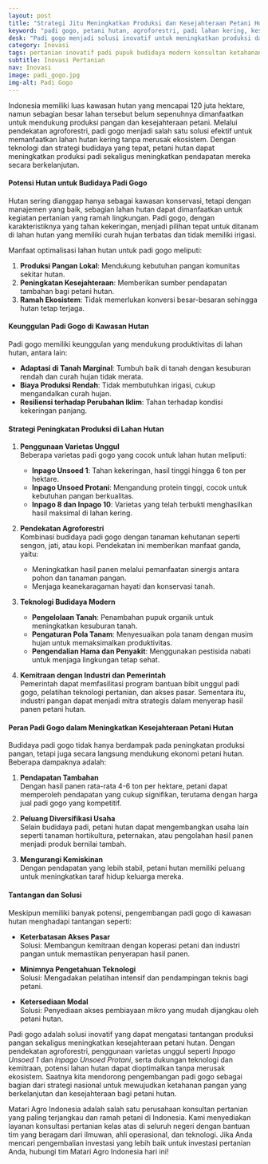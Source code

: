 ```yaml
---
layout: post
title: "Strategi Jitu Meningkatkan Produksi dan Kesejahteraan Petani Hutan dengan Padi Gogo"
keyword: "padi gogo, petani hutan, agroforestri, padi lahan kering, kesejahteraan petani, padi di hutan, budidaya padi gogo, strategi peningkatan produksi padi, optimalisasi lahan hutan, padi inpago, konsultan pertanian, pelatihan pertanian terpadu, PT Matari Agro Indonesia"
desk: "Padi gogo menjadi solusi inovatif untuk meningkatkan produksi dan kesejahteraan petani hutan melalui pemanfaatan lahan kering. Artikel ini membahas strategi budidaya padi gogo di lahan hutan dengan pendekatan agroforestri untuk mendukung ketahanan pangan dan ekonomi petani."
category: Inovasi
tags: pertanian inovatif padi pupuk budidaya modern konsultan ketahanan pangan
subtitle: Inovasi Pertanian
nav: Inovasi
image: padi_gogo.jpg
img-alt: Padi Gogo
---
```


Indonesia memiliki luas kawasan hutan yang mencapai 120 juta hektare, namun sebagian besar lahan tersebut belum sepenuhnya dimanfaatkan untuk mendukung produksi pangan dan kesejahteraan petani. Melalui pendekatan agroforestri, padi gogo menjadi salah satu solusi efektif untuk memanfaatkan lahan hutan kering tanpa merusak ekosistem. Dengan teknologi dan strategi budidaya yang tepat, petani hutan dapat meningkatkan produksi padi sekaligus meningkatkan pendapatan mereka secara berkelanjutan.  

#### **Potensi Hutan untuk Budidaya Padi Gogo**  
Hutan sering dianggap hanya sebagai kawasan konservasi, tetapi dengan manajemen yang baik, sebagian lahan hutan dapat dimanfaatkan untuk kegiatan pertanian yang ramah lingkungan. Padi gogo, dengan karakteristiknya yang tahan kekeringan, menjadi pilihan tepat untuk ditanam di lahan hutan yang memiliki curah hujan terbatas dan tidak memiliki irigasi.  

Manfaat optimalisasi lahan hutan untuk padi gogo meliputi:  
1. **Produksi Pangan Lokal**: Mendukung kebutuhan pangan komunitas sekitar hutan.  
2. **Peningkatan Kesejahteraan**: Memberikan sumber pendapatan tambahan bagi petani hutan.  
3. **Ramah Ekosistem**: Tidak memerlukan konversi besar-besaran sehingga hutan tetap terjaga.  

#### **Keunggulan Padi Gogo di Kawasan Hutan**  
Padi gogo memiliki keunggulan yang mendukung produktivitas di lahan hutan, antara lain:  
- **Adaptasi di Tanah Marginal**: Tumbuh baik di tanah dengan kesuburan rendah dan curah hujan tidak merata.  
- **Biaya Produksi Rendah**: Tidak membutuhkan irigasi, cukup mengandalkan curah hujan.  
- **Resiliensi terhadap Perubahan Iklim**: Tahan terhadap kondisi kekeringan panjang.  

#### **Strategi Peningkatan Produksi di Lahan Hutan**  

1. **Penggunaan Varietas Unggul**  
   Beberapa varietas padi gogo yang cocok untuk lahan hutan meliputi:  
   - **Inpago Unsoed 1**: Tahan kekeringan, hasil tinggi hingga 6 ton per hektare.  
   - **Inpago Unsoed Protani**: Mengandung protein tinggi, cocok untuk kebutuhan pangan berkualitas.  
   - **Inpago 8 dan Inpago 10**: Varietas yang telah terbukti menghasilkan hasil maksimal di lahan kering.  

2. **Pendekatan Agroforestri**  
   Kombinasi budidaya padi gogo dengan tanaman kehutanan seperti sengon, jati, atau kopi. Pendekatan ini memberikan manfaat ganda, yaitu:  
   - Meningkatkan hasil panen melalui pemanfaatan sinergis antara pohon dan tanaman pangan.  
   - Menjaga keanekaragaman hayati dan konservasi tanah.  

3. **Teknologi Budidaya Modern**  
   - **Pengelolaan Tanah**: Penambahan pupuk organik untuk meningkatkan kesuburan tanah.  
   - **Pengaturan Pola Tanam**: Menyesuaikan pola tanam dengan musim hujan untuk memaksimalkan produktivitas.  
   - **Pengendalian Hama dan Penyakit**: Menggunakan pestisida nabati untuk menjaga lingkungan tetap sehat.  

4. **Kemitraan dengan Industri dan Pemerintah**  
   Pemerintah dapat memfasilitasi program bantuan bibit unggul padi gogo, pelatihan teknologi pertanian, dan akses pasar. Sementara itu, industri pangan dapat menjadi mitra strategis dalam menyerap hasil panen petani hutan.  

#### **Peran Padi Gogo dalam Meningkatkan Kesejahteraan Petani Hutan**  
Budidaya padi gogo tidak hanya berdampak pada peningkatan produksi pangan, tetapi juga secara langsung mendukung ekonomi petani hutan. Beberapa dampaknya adalah:  
1. **Pendapatan Tambahan**  
   Dengan hasil panen rata-rata 4-6 ton per hektare, petani dapat memperoleh pendapatan yang cukup signifikan, terutama dengan harga jual padi gogo yang kompetitif.  

2. **Peluang Diversifikasi Usaha**  
   Selain budidaya padi, petani hutan dapat mengembangkan usaha lain seperti tanaman hortikultura, peternakan, atau pengolahan hasil panen menjadi produk bernilai tambah.  

3. **Mengurangi Kemiskinan**  
   Dengan pendapatan yang lebih stabil, petani hutan memiliki peluang untuk meningkatkan taraf hidup keluarga mereka.  

#### **Tantangan dan Solusi**  
Meskipun memiliki banyak potensi, pengembangan padi gogo di kawasan hutan menghadapi tantangan seperti:  
- **Keterbatasan Akses Pasar**  
  Solusi: Membangun kemitraan dengan koperasi petani dan industri pangan untuk memastikan penyerapan hasil panen.  

- **Minimnya Pengetahuan Teknologi**  
  Solusi: Mengadakan pelatihan intensif dan pendampingan teknis bagi petani.  

- **Ketersediaan Modal**  
  Solusi: Penyediaan akses pembiayaan mikro yang mudah dijangkau oleh petani hutan.  

Padi gogo adalah solusi inovatif yang dapat mengatasi tantangan produksi pangan sekaligus meningkatkan kesejahteraan petani hutan. Dengan pendekatan agroforestri, penggunaan varietas unggul seperti *Inpago Unsoed 1* dan *Inpago Unsoed Protani*, serta dukungan teknologi dan kemitraan, potensi lahan hutan dapat dioptimalkan tanpa merusak ekosistem. Saatnya kita mendorong pengembangan padi gogo sebagai bagian dari strategi nasional untuk mewujudkan ketahanan pangan yang berkelanjutan dan kesejahteraan bagi petani hutan.

Matari Agro Indonesia adalah salah satu perusahaan konsultan pertanian yang paling terjangkau dan ramah petani di Indonesia. Kami menyediakan layanan konsultasi pertanian kelas atas di seluruh negeri dengan bantuan tim yang beragam dari ilmuwan, ahli operasional, dan teknologi. Jika Anda mencari pengembalian investasi yang lebih baik untuk investasi pertanian Anda, hubungi tim Matari Agro Indonesia hari ini!
